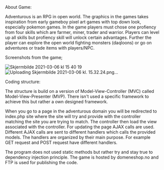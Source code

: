 About Game:

Adventurous is an RPG in open world. The graphics in the games takes inspiration from early gameboy pixel art games with top down look, especially pokemon games. 
In the game players must chose one profiency from four skills which are farmer, miner, trader and warrior. Players can level up all skills but profiency skill will
unlock certain advantages.
Further the player can explore the open world fighting monsters (daqloons) or go on adventures or trade items with players/NPC.

Screenshots from the game;

![Skjermbilde 2021-03-06 kl  15 40 19](https://user-images.githubusercontent.com/52608380/110211174-acd81000-7e95-11eb-98c8-0f56d5aab24d.png)![Uploading Skjermbilde 2021-03-06 kl. 15.32.24.png…]()




Coding structure:

The structure is build on a version of Model-View-Controller (MVC) called Model-View-Presenter (MVP). There isn't used a specific framework to achieve this but 
rather a own designed framework.

When you go to a page in the adventurous domain you will be redirected to index.php site where the site will try and provide with the controller matching the site
you are trying to match. The controller then load the view associated with the controller. For updating the page AJAX calls are used. Different AJAX calls are sent
to different handlers which calls the provided models. The handlers are organized by their main purpose. For example GET request and POST request have different
handlers.

The program does not used static methods but rather try and stay true to dependency injection principle.
The game is hosted by domeneshop.no and FTP is used for publishing the code.


